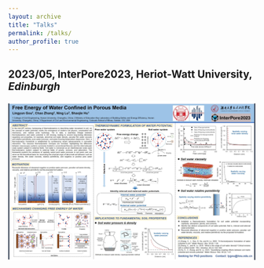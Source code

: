 ```yaml
---
layout: archive
title: "Talks"
permalink: /talks/
author_profile: true
---
```


<!-- {% if site.talkmap_link == true %}

<p style="text-decoration:underline;"><a href="/talkmap.html">See a map of all the places I've given a talk!</a></p>

{% endif %}

{% for post in site.talks reversed %}
  {% include archive-single-talk.html %}
{% endfor %} -->

## 2023/05, InterPore2023, Heriot-Watt University, *Edinburgh*
<img src="../images/Talk.jpg" width="100%" height="80%">
